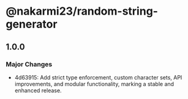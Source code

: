 # @nakarmi23/random-string-generator

## 1.0.0

### Major Changes

- 4d63915: Add strict type enforcement, custom character sets, API improvements, and modular functionality, marking a stable and enhanced release.
